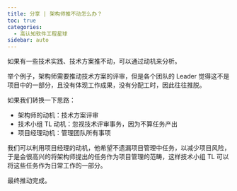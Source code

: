 ```yaml
---
title: 分享 | 架构师推不动怎么办？
toc: true
categories: 
  - 高认知软件工程星球
sidebar: auto
---
```


如果有一些技术实践、技术方案推不动，可以通过动机来分析。

举个例子，架构师需要推动技术方案的评审，但是各个团队的 Leader 觉得这不是项目中的一部分，且没有体现工作成果，没有分配工时，因此往往推脱。

如果我们转换一下思路：

- 架构师的动机：技术方案评审
- 技术小组 TL 动机：忽视技术评审事务，因为不算任务产出
- 项目经理动机：管理团队所有事项

我们可以利用项目经理的动机，他希望不遗漏项目管理中任务，以减少项目风险，于是会很高兴的将架构师提出的任务作为项目管理的范畴，这样技术小组 TL 可以将这些任务作为日常工作的一部分。

最终推动完成。

